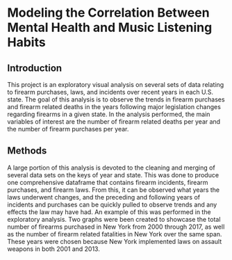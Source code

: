 # Modeling the Correlation Between Mental Health and Music Listening Habits

## Introduction
This project is an exploratory visual analysis on several sets of data relating to firearm purchases, laws, and incidents over recent years in each U.S. state. The goal of this analysis is to observe the trends in firearm purchases and firearm related deaths in the years following major legislation changes regarding firearms in a given state. In the analysis performed, the main variables of interest are the number of firearm related deaths per year and the number of firearm purchases per year.

## Methods
A large portion of this analysis is devoted to the cleaning and merging of several data sets on the keys of year and state. This was done to produce one comprehensive dataframe that contains firearm incidents, firearm purchases, and firearm laws. From this, it can be observed what years the laws underwent changes, and the preceding and following years of incidents and purchases can be quickly pulled to observe trends and any effects the law may have had. An example of this was performed in the exploratory analysis. Two graphs were been created to showcase the total number of firearms purchased in New York from 2000 through 2017, as well as the number of firearm related fatalities in New York over the same span. These years were chosen because New York implemented laws on assault weapons in both 2001 and 2013.
